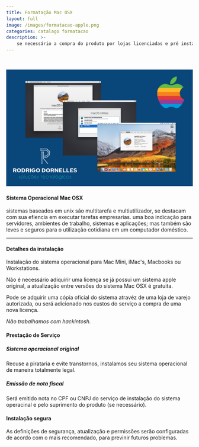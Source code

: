 ```yaml
---
title: Formatação Mac OSX
layout: full
image: /images/formatacao-apple.png
categories: catalago formatacao
description: >-
    se necessário a compra do produto por lojas licenciadas e pré instalação do sistema operacional.
---
```


<br class="hide-ony-small"/>
<section class="row container-on-med-and-up">
<div class="carousel carousel-max col s12 m6" markdown="1">

![Apple MAC OSX](/images/formatacao-mac-osx.png)

</div>
<div class="col s12 m6">
<div class="container-only-small" markdown="1">

#### Sistema Operacional Mac OSX ####
sistemas baseados em unix são multitarefa e multiutilizador, se destacam com sua efiencia em executar tarefas empresarias. uma boa indicação para servidores, ambientes de trabalho, sistemas e aplicações; mas também são leves e seguros para o utilização cotidiana em um computador doméstico.

</div>
</div>
</section>

<hr/>

<section class="row container">
<div class="col s12 m6" markdown="1">

#### Detalhes da instalação ####
Instalação do sistema operacional para Mac Mini, iMac's, Macbooks ou Workstations.

Não é necessário adiquirir uma licença se já possui um sistema apple original, a atualização entre versões do sistema Mac OSX é gratuita.

Pode se adquirir uma cópia oficial do sistema atravéz de uma loja de varejo autorizada, ou será adicionado nos custos do serviço a compra de uma nova licença.

_Não trabalhamos com hackintosh._

</div>
<div class="col s12 m6" markdown="1">

#### Prestação de Serviço ####
##### Sistema operacional original #####
Recuse a pirataria e evite transtornos, instalamos seu sistema operacional de maneira totalmente legal.

##### Emissão de nota fiscal #####
Será emitido nota no CPF ou CNPJ do serviço de instalação do sistema operacinal e pelo suprimento do produto (se necessário).

#### Instalação segura ####
As definições de segurança, atualização e permissões serão configuradas de acordo com o mais recomendado, para previnir futuros problemas.

</div>
</section>